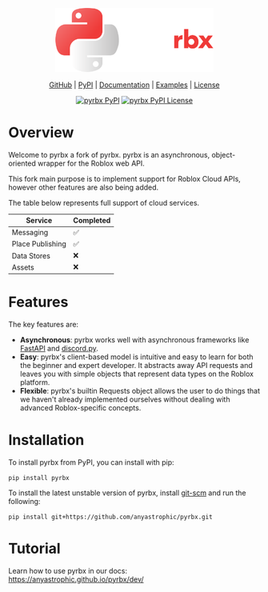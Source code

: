 <p align="center" width="100%">
    <img src="https://raw.githubusercontent.com/anyastrophic/pyrbx/main/resources/textlogo.svg" alt="pyrbx" height="128em" />
    <br />
</p>
<p align="center">
    <a href="https://github.com/anyastrophic/pyrbx">GitHub</a> |
    <a href="https://pypi.org/project/pyrbx/">PyPI</a> |
    <a href="https://anyastrophic.github.io/pyrbx/dev/">Documentation</a> |
    <a href="https://github.com/anyastrophic/pyrbx/tree/main/examples">Examples</a> |
    <a href="https://github.com/anyastrophic/pyrbx/blob/main/LICENSE">License</a>
</p>
<p align="center">
    <a href="https://pypi.org/project/pyrbx/"><img src="https://img.shields.io/pypi/v/pyrbx?style=flat-square" alt="pyrbx PyPI"/></a>
    <a href="https://pypi.org/project/pyrbx/"><img src="https://img.shields.io/pypi/l/pyrbx?style=flat-square" alt="pyrbx PyPI License"/></a>
</p>

# Overview
Welcome to pyrbx a fork of pyrbx.
pyrbx is an asynchronous, object-oriented wrapper for the Roblox web API.

This fork main purpose is to implement support for Roblox Cloud APIs, however other features are also being added.

The table below represents full support of cloud services.

| Service          | Completed |
|------------------|---|
| Messaging        | ✅ |
| Place Publishing | ✅ |
| Data Stores      | ❌ |
| Assets           | ❌ |

# Features
The key features are:  

- **Asynchronous**: pyrbx works well with asynchronous frameworks like [FastAPI](https://fastapi.tiangolo.com/) and 
[discord.py](https://github.com/Rapptz/discord.py).  
- **Easy**: pyrbx's client-based model is intuitive and easy to learn for both the beginner and expert developer. It
  abstracts away API requests and leaves you with simple objects that represent data types on the Roblox platform.
- **Flexible**: pyrbx's builtin Requests object allows the user to do things that we haven't already implemented
ourselves without dealing with advanced Roblox-specific concepts.

# Installation
To install pyrbx from PyPI, you can install with pip:
```
pip install pyrbx
```

To install the latest unstable version of pyrbx, install [git-scm](https://git-scm.com/downloads) and run the following:
```
pip install git+https://github.com/anyastrophic/pyrbx.git
```

# Tutorial
Learn how to use pyrbx in our docs:
https://anyastrophic.github.io/pyrbx/dev/